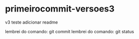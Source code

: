 # primeirocommit-versoes3
v3
teste adicionar readme

lembrei do comando: git commit
lembrei do comando: git status
